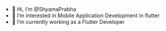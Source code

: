- 👋 Hi, I’m @ShyamaPrabha
- 👀 I’m interested in Mobile Application Development in flutter
- 🌱 I’m currently working as a Flutter Developer

<!---
ShyamaPrabha/ShyamaPrabha is a ✨ special ✨ repository because its `README.md` (this file) appears on your GitHub profile.
You can click the Preview link to take a look at your changes.
--->
